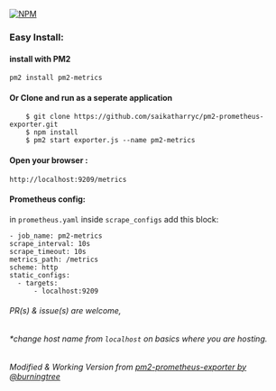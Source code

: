 
[![NPM](https://nodei.co/npm/pm2-metrics.png?downloads=true)](https://nodei.co/npm/pm2-metrics/)

### Easy Install:
#### install with PM2

```
pm2 install pm2-metrics
```

#### Or Clone and run as a seperate application
```shell
    $ git clone https://github.com/saikatharryc/pm2-prometheus-exporter.git
    $ npm install
    $ pm2 start exporter.js --name pm2-metrics
```



####  Open your browser : 
```shell
http://localhost:9209/metrics
```

#### Prometheus config:
in `prometheus.yaml`
 inside `scrape_configs` add this block:

    - job_name: pm2-metrics
    scrape_interval: 10s
    scrape_timeout: 10s
    metrics_path: /metrics
    scheme: http
    static_configs:
      - targets:
          - localhost:9209
######  PR(s) & issue(s) are welcome, 
###### *change host name from `localhost` on basics where you are hosting.
###### Modified & Working Version from  [pm2-prometheus-exporter by @burningtree](https://github.com/burningtree/pm2-prometheus-exporter)
